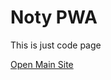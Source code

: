 # Noty PWA
This is just code page

[Open Main Site](https://yukikuvo.github.io/noty/pwa/index.html)
